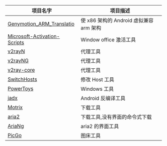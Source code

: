 |项目名字|项目描述|
|--|--|
|[Genymotion_ARM_Translatio](https://github.com/m9rco/Genymotion_ARM_Translation)|使 x86 架构的 Android 虚拟兼容 arm 架构|
|[Microsoft-Activation-Scripts](https://github.com/massgravel/Microsoft-Activation-Scripts)| Window office 激活工具|
|[v2rayN](https://github.com/2dust/v2rayN)|代理工具|
|[v2rayNG](https://github.com/2dust/v2rayNG)|代理工具|
|[v2ray-core](https://github.com/v2ray/v2ray-core)|代理工具|
|[SwitchHosts](https://github.com/oldj/SwitchHosts)|修改 Host 工具|
|[PowerToys](https://github.com/microsoft/PowerToys)|Windows 工具|
|[jadx](https://github.com/skylot/jadx)|Android 反编译工具|
|[Motrix](https://github.com/agalwood/Motrix)|下载工具|
|[aria2](https://github.com/aria2/aria2)|下载工具,没有界面的命令式下载|
|[AriaNg](https://github.com/mayswind/AriaNg)|aria2 的界面工具|
|[PicGo](https://github.com/Molunerfinn/PicGo)|图床工具|
